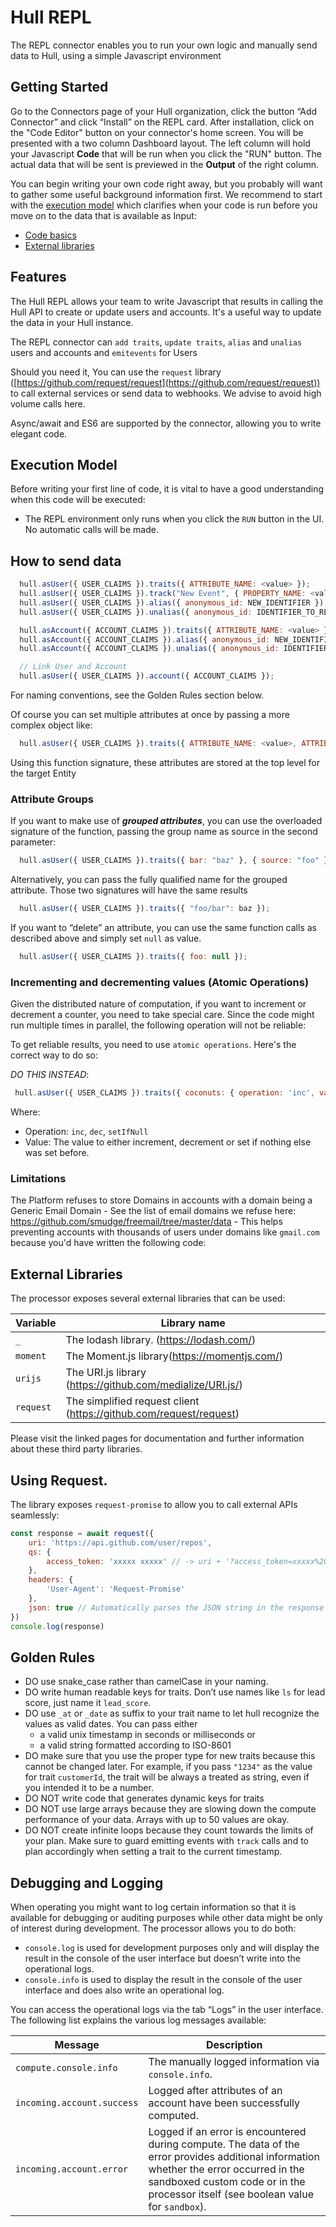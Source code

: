 # Hull REPL

The REPL connector enables you to run your own logic and manually send data to Hull, using a simple Javascript environment

## Getting Started

Go to the Connectors page of your Hull organization, click the button “Add Connector” and click “Install” on the REPL card. After installation, click on the "Code Editor" button on your connector's home screen.  You will be presented with a two column Dashboard layout. The left column will hold your Javascript **Code** that will be run when you click the "RUN" button. The actual data that will be sent is previewed in the **Output** of the right column.

You can begin writing your own code right away, but you probably will want to gather some useful background information first. We recommend to start with the [execution model](#Execution-Model) which clarifies when your code is run before you move on to the data that is available as Input:

- [Code basics](#Code-basics)
- [External libraries](#External-Libraries)

## Features

The Hull REPL allows your team to write Javascript that results in calling the Hull API to create or update users and accounts. It's a useful way to update the data in your Hull instance.

The REPL connector can `add traits`, `update traits`, `alias` and `unalias` users and accounts and `emitevents` for Users

Should you need it, You can use the `request` library ([https://github.com/request/request](https://github.com/request/request)) to call external services or send data to webhooks. We advise to avoid high volume calls here.

Async/await and ES6 are supported by the connector, allowing you to write elegant code.

## Execution Model

Before writing your first line of code, it is vital to have a good understanding when this code will be executed:

- The REPL environment only runs when you click the `RUN` button in the UI. No automatic calls will be made.

## How to send data

```javascript
  hull.asUser({ USER_CLAIMS }).traits({ ATTRIBUTE_NAME: <value> });
  hull.asUser({ USER_CLAIMS }).track("New Event", { PROPERTY_NAME: <value> });
  hull.asUser({ USER_CLAIMS }).alias({ anonymous_id: NEW_IDENTIFIER });
  hull.asUser({ USER_CLAIMS }).unalias({ anonymous_id: IDENTIFIER_TO_REMOVE });

  hull.asAccount({ ACCOUNT_CLAIMS }).traits({ ATTRIBUTE_NAME: <value> });
  hull.asAccount({ ACCOUNT_CLAIMS }).alias({ anonymous_id: NEW_IDENTIFIER });
  hull.asAccount({ ACCOUNT_CLAIMS }).unalias({ anonymous_id: IDENTIFIER_TO_REMOVE });

  // Link User and Account
  hull.asUser({ USER_CLAIMS }).account({ ACCOUNT_CLAIMS });
```

For naming conventions, see the Golden Rules section below.

Of course you can set multiple attributes at once by passing a more complex object like:

```javascript
  hull.asUser({ USER_CLAIMS }).traits({ ATTRIBUTE_NAME: <value>, ATTRIBUTE2_NAME: <value> })
```

Using this function signature, these attributes are stored at the top level for the target Entity

### Attribute Groups

If you want to make use of ***grouped attributes***, you can use the overloaded signature of the function, passing the group name as source in the second parameter:

```javascript
  hull.asUser({ USER_CLAIMS }).traits({ bar: "baz" }, { source: "foo" })
```

Alternatively, you can pass the fully qualified name for the grouped attribute. Those two signatures will have the same results

```javascript
  hull.asUser({ USER_CLAIMS }).traits({ "foo/bar": baz });
```

If you want to “delete” an attribute, you can use the same function calls as described above and simply set `null`  as value.

```javascript
  hull.asUser({ USER_CLAIMS }).traits({ foo: null });
```


### Incrementing and decrementing values (Atomic Operations)

Given the distributed nature of computation, if you want to increment or decrement a counter, you need to take special care. Since the code might run multiple times in parallel, the following operation will not be reliable:

To get reliable results, you need to use `atomic operations`. Here's the correct way to do so:

_DO THIS INSTEAD_:

```javascript
 hull.asUser({ USER_CLAIMS }).traits({ coconuts: { operation: 'inc', value: 1 } })
```

Where:
- Operation: `inc`, `dec`, `setIfNull`
- Value: The value to either increment, decrement or set if nothing else was set before.

### Limitations

The Platform refuses to store Domains in accounts with a domain being a Generic Email Domain - See the list of email domains we refuse here: https://github.com/smudge/freemail/tree/master/data  - This helps preventing accounts with thousands of users under domains like `gmail.com` because you'd have written the following code:

## External Libraries

The processor exposes several external libraries that can be used:

|**Variable**| **Library name**                                                  |
|------------| ------------------------------------------------------------------|
|`_`         | The lodash library. (https://lodash.com/)                         |
|`moment`    | The Moment.js library(https://momentjs.com/)                      |
|`urijs`     | The URI.js library (https://github.com/medialize/URI.js/)         |
|`request`   | The simplified request client (https://github.com/request/request)|

Please visit the linked pages for documentation and further information about these third party libraries.

## Using Request.

The library exposes `request-promise` to allow you to call external APIs seamlessly:

```javascript
const response = await request({
    uri: 'https://api.github.com/user/repos',
    qs: {
        access_token: 'xxxxx xxxxx' // -> uri + '?access_token=xxxxx%20xxxxx'
    },
    headers: {
        'User-Agent': 'Request-Promise'
    },
    json: true // Automatically parses the JSON string in the response
})
console.log(response)
```

## Golden Rules

- DO use snake_case rather than camelCase in your naming.
- DO write human readable keys for traits. Don’t use names like `ls` for lead score, just name it `lead_score`.
- DO use `_at` or `_date` as suffix to your trait name to let hull recognize the values as valid dates. You can pass either
  - a valid unix timestamp in seconds or milliseconds or
  - a valid string formatted according to ISO-8601
- DO make sure that you use the proper type for new traits because this cannot be changed later. For example, if you pass `"1234"` as the value for trait `customerId`, the trait will be always a treated as string, even if you intended it to be a number.
- DO NOT write code that generates dynamic keys for traits
- DO NOT use large arrays because they are slowing down the compute performance of your data. Arrays with up to 50 values are okay.
- DO NOT create infinite loops because they count towards the limits of your plan. Make sure to guard emitting events with `track` calls and to plan accordingly when setting a trait to the current timestamp.

## Debugging and Logging

When operating you might want to log certain information so that it is available for debugging or auditing purposes while other data might be only of interest during development. The processor allows you to do both:

- `console.log` is used for development purposes only and will display the result in the console of the user interface but doesn’t write into the operational logs.
- `console.info` is used to display the result in the console of the user interface and does also write an operational log.

You can access the operational logs via the tab “Logs” in the user interface. The following list explains the various log messages available:

| **Message**                | **Description**                                                                                                                                                                                                               |
| -------------------------- | ----------------------------------------------------------------------------------------------------------------------------------------------------------------------------------------------------------------------------- |
| `compute.console.info`     | The manually logged information via `console.info`.                                                                                                                                                                           |
| `incoming.account.success` | Logged after attributes of an account have been successfully computed.                                                                                                                                                        |
| `incoming.account.error`      | Logged if an error is encountered during compute. The data of the error provides additional information whether the error occurred in the sandboxed custom code or in the processor itself (see boolean value for `sandbox`). |
